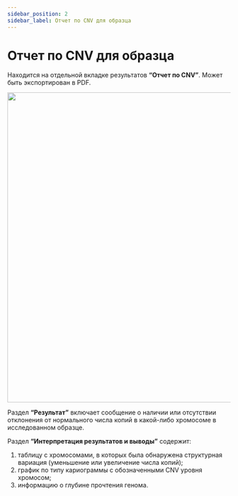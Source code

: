 ```yaml
---
sidebar_position: 2
sidebar_label: Отчет по CNV для образца
---
```


# Отчет по CNV для образца

Находится на отдельной вкладке результатов **“Отчет по CNV”**. Может быть экспортирован в PDF.

<p align="center">
<img src={require('/img/rus/33-cnv-report-chr21.png').default} width="700"/>
</p>

Раздел **“Результат”** включает сообщение о наличии или отсутствии отклонения от нормального числа копий в какой-либо хромосоме в исследованном образце.

Раздел **“Интерпретация результатов и выводы”** содержит:

1. таблицу с хромосомами, в которых была обнаружена структурная вариация (уменьшение или увеличение числа копий);
2. график по типу кариограммы с обозначенными CNV уровня хромосом;
3. информацию о глубине прочтения генома.
